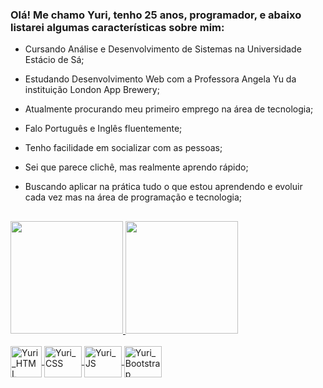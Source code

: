 ### Olá! Me chamo Yuri, tenho 25 anos, programador, e abaixo listarei algumas características sobre mim:

- Cursando Análise e Desenvolvimento de Sistemas na Universidade Estácio de Sá;
- Estudando Desenvolvimento Web com a Professora Angela Yu da instituição London App Brewery;
- Atualmente procurando meu primeiro emprego na área de tecnologia;
- Falo Português e Inglês fluentemente;
- Tenho facilidade em socializar com as pessoas;
- Sei que parece clichê, mas realmente aprendo rápido;
- Buscando aplicar na prática tudo o que estou aprendendo e evoluir cada vez mas na área de programação e tecnologia;

    ##

<div>
    <a href="https://github.com/Y-K-O-G?tab=repositories"/>
    <img height="180em" src="https://github-readme-stats.vercel.app/api?username=Y-K-O-G&show_icons=true&theme=codeSTACKr&include_all_commits=true&count_private=true"/>
    <img height="180em" src="https://github-readme-stats.vercel.app/api/top-langs/?username=Y-K-O-G&langs_count=10&layout=compact&theme=codeSTACKr"/>
</div>

<div style="display: inline_block"><br>
    <img align="center" alt="Yuri_HTML" height="50" src="https://img.shields.io/badge/HTML5-E34F26?style=for-the-badge&logo=html5&logoColor=white"/>
    <img align="center" alt="Yuri_CSS" height="50" width="60" src="https://img.shields.io/badge/CSS3-1572B6?style=for-the-badge&logo=css3&logoColor=white"/>
    <img align="center" alt="Yuri_JS" height="50" width="60" src="https://img.shields.io/badge/JavaScript-323330?style=for-the-badge&logo=javascript&logoColor=F7DF1E"/>
    <img align="center" alt="Yuri_Bootstrap" height="50" width="60" src="https://img.shields.io/badge/Bootstrap-563D7C?style=for-the-badge&logo=bootstrap&logoColor=white"/>
</div>

